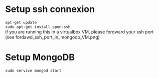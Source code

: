 # Setup ssh connexion

`apt-get update`  
`sudo apt-get install open-ssh`  
if you are running this in a virtualbox VM, please fordward your ssh port (see fordawd_ssh_port_in_mongodb_VM.png)

# Setup MongoDB

`sudo service mongod start`
